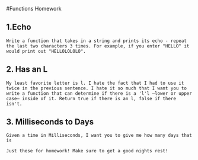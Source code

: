 #Functions Homework

## 1.Echo

	Write a function that takes in a string and prints its echo - repeat the last two characters 3 times. For example, if you enter "HELLO" it would print out "HELLOLOLOLO". 

## 2. Has an L

	My least favorite letter is l. I hate the fact that I had to use it twice in the previous sentence. I hate it so much that I want you to write a function that can determine if there is a 'l'l —lower or upper case— inside of it. Return true if there is an l, false if there isn't. 

## 3. Milliseconds to Days
	Given a time in Milliseconds, I want you to give me how many days that is

	Just these for homework! Make sure to get a good nights rest!
	 